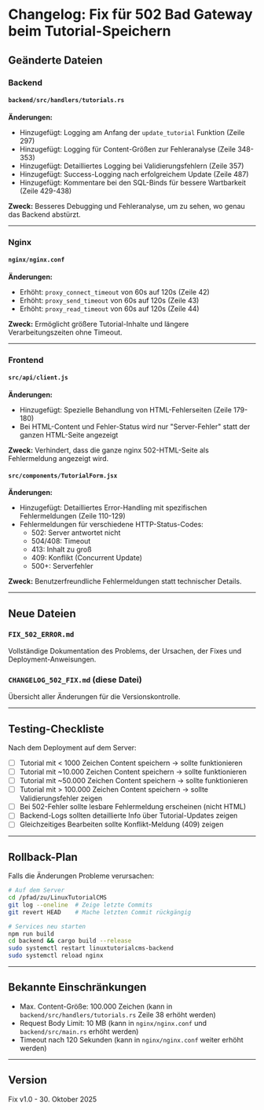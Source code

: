 # Changelog: Fix für 502 Bad Gateway beim Tutorial-Speichern

## Geänderte Dateien

### Backend

#### `backend/src/handlers/tutorials.rs`
**Änderungen:**
- Hinzugefügt: Logging am Anfang der `update_tutorial` Funktion (Zeile 297)
- Hinzugefügt: Logging für Content-Größen zur Fehleranalyse (Zeile 348-353)
- Hinzugefügt: Detailliertes Logging bei Validierungsfehlern (Zeile 357)
- Hinzugefügt: Success-Logging nach erfolgreichem Update (Zeile 487)
- Hinzugefügt: Kommentare bei den SQL-Binds für bessere Wartbarkeit (Zeile 429-438)

**Zweck:**
Besseres Debugging und Fehleranalyse, um zu sehen, wo genau das Backend abstürzt.

---

### Nginx

#### `nginx/nginx.conf`
**Änderungen:**
- Erhöht: `proxy_connect_timeout` von 60s auf 120s (Zeile 42)
- Erhöht: `proxy_send_timeout` von 60s auf 120s (Zeile 43)
- Erhöht: `proxy_read_timeout` von 60s auf 120s (Zeile 44)

**Zweck:**
Ermöglicht größere Tutorial-Inhalte und längere Verarbeitungszeiten ohne Timeout.

---

### Frontend

#### `src/api/client.js`
**Änderungen:**
- Hinzugefügt: Spezielle Behandlung von HTML-Fehlerseiten (Zeile 179-180)
- Bei HTML-Content und Fehler-Status wird nur "Server-Fehler" statt der ganzen HTML-Seite angezeigt

**Zweck:**
Verhindert, dass die ganze nginx 502-HTML-Seite als Fehlermeldung angezeigt wird.

#### `src/components/TutorialForm.jsx`
**Änderungen:**
- Hinzugefügt: Detailliertes Error-Handling mit spezifischen Fehlermeldungen (Zeile 110-129)
- Fehlermeldungen für verschiedene HTTP-Status-Codes:
  - 502: Server antwortet nicht
  - 504/408: Timeout
  - 413: Inhalt zu groß
  - 409: Konflikt (Concurrent Update)
  - 500+: Serverfehler

**Zweck:**
Benutzerfreundliche Fehlermeldungen statt technischer Details.

---

## Neue Dateien

### `FIX_502_ERROR.md`
Vollständige Dokumentation des Problems, der Ursachen, der Fixes und Deployment-Anweisungen.

### `CHANGELOG_502_FIX.md` (diese Datei)
Übersicht aller Änderungen für die Versionskontrolle.

---

## Testing-Checkliste

Nach dem Deployment auf dem Server:

- [ ] Tutorial mit < 1000 Zeichen Content speichern → sollte funktionieren
- [ ] Tutorial mit ~10.000 Zeichen Content speichern → sollte funktionieren
- [ ] Tutorial mit ~50.000 Zeichen Content speichern → sollte funktionieren
- [ ] Tutorial mit > 100.000 Zeichen Content speichern → sollte Validierungsfehler zeigen
- [ ] Bei 502-Fehler sollte lesbare Fehlermeldung erscheinen (nicht HTML)
- [ ] Backend-Logs sollten detaillierte Info über Tutorial-Updates zeigen
- [ ] Gleichzeitiges Bearbeiten sollte Konflikt-Meldung (409) zeigen

---

## Rollback-Plan

Falls die Änderungen Probleme verursachen:

```bash
# Auf dem Server
cd /pfad/zu/LinuxTutorialCMS
git log --oneline  # Zeige letzte Commits
git revert HEAD    # Mache letzten Commit rückgängig

# Services neu starten
npm run build
cd backend && cargo build --release
sudo systemctl restart linuxtutorialcms-backend
sudo systemctl reload nginx
```

---

## Bekannte Einschränkungen

- Max. Content-Größe: 100.000 Zeichen (kann in `backend/src/handlers/tutorials.rs` Zeile 38 erhöht werden)
- Request Body Limit: 10 MB (kann in `nginx/nginx.conf` und `backend/src/main.rs` erhöht werden)
- Timeout nach 120 Sekunden (kann in `nginx/nginx.conf` weiter erhöht werden)

---

## Version
Fix v1.0 - 30. Oktober 2025
